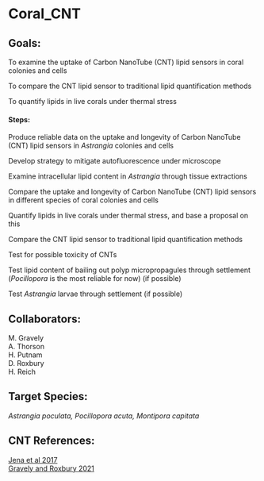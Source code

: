 # Coral_CNT

## Goals:
To examine the uptake of Carbon NanoTube (CNT) lipid sensors in coral colonies and cells

To compare the CNT lipid sensor to traditional lipid quantification methods

To quantify lipids in live corals under thermal stress

#### Steps:
Produce reliable data on the uptake and longevity of Carbon NanoTube (CNT) lipid sensors in *Astrangia* colonies and cells

Develop strategy to mitigate autofluorescence under microscope

Examine intracellular lipid content in *Astrangia* through tissue extractions

Compare the uptake and longevity of Carbon NanoTube (CNT) lipid sensors in different species of coral colonies and cells

Quantify lipids in live corals under thermal stress, and base a proposal on this

Compare the CNT lipid sensor to traditional lipid quantification methods

Test for possible toxicity of CNTs

Test lipid content of bailing out polyp micropropagules through settlement (*Pocillopora* is the most reliable for now) (if possible)

Test *Astrangia* larvae through settlement (if possible)

## Collaborators:

M. Gravely  
A. Thorson   
H. Putnam  
D. Roxbury  
H. Reich

## Target Species:
_Astrangia poculata, Pocillopora acuta, Montipora capitata_

## CNT References:
[Jena et al 2017](https://pubs.acs.org/doi/abs/10.1021/acsnano.7b04743)  
[Gravely and Roxbury 2021](https://pubs.acs.org/doi/10.1021/acsnano.1c04500)
